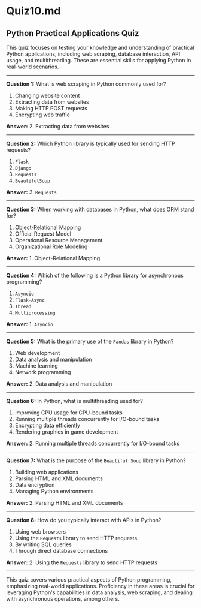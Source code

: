 # Quiz10.md

## Python Practical Applications Quiz

This quiz focuses on testing your knowledge and understanding of practical Python applications, including web scraping, database interaction, API usage, and multithreading. These are essential skills for applying Python in real-world scenarios.

---

**Question 1:** What is web scraping in Python commonly used for?

1. Changing website content
2. Extracting data from websites
3. Making HTTP POST requests
4. Encrypting web traffic

**Answer:** 2. Extracting data from websites

---

**Question 2:** Which Python library is typically used for sending HTTP requests?

1. `Flask`
2. `Django`
3. `Requests`
4. `BeautifulSoup`

**Answer:** 3. `Requests`

---

**Question 3:** When working with databases in Python, what does ORM stand for?

1. Object-Relational Mapping
2. Official Request Model
3. Operational Resource Management
4. Organizational Role Modeling

**Answer:** 1. Object-Relational Mapping

---

**Question 4:** Which of the following is a Python library for asynchronous programming?

1. `Asyncio`
2. `Flask-Async`
3. `Thread`
4. `Multiprocessing`

**Answer:** 1. `Asyncio`

---

**Question 5:** What is the primary use of the `Pandas` library in Python?

1. Web development
2. Data analysis and manipulation
3. Machine learning
4. Network programming

**Answer:** 2. Data analysis and manipulation

---

**Question 6:** In Python, what is multithreading used for?

1. Improving CPU usage for CPU-bound tasks
2. Running multiple threads concurrently for I/O-bound tasks
3. Encrypting data efficiently
4. Rendering graphics in game development

**Answer:** 2. Running multiple threads concurrently for I/O-bound tasks

---

**Question 7:** What is the purpose of the `Beautiful Soup` library in Python?

1. Building web applications
2. Parsing HTML and XML documents
3. Data encryption
4. Managing Python environments

**Answer:** 2. Parsing HTML and XML documents

---

**Question 8:** How do you typically interact with APIs in Python?

1. Using web browsers
2. Using the `Requests` library to send HTTP requests
3. By writing SQL queries
4. Through direct database connections

**Answer:** 2. Using the `Requests` library to send HTTP requests

---

This quiz covers various practical aspects of Python programming, emphasizing real-world applications. Proficiency in these areas is crucial for leveraging Python's capabilities in data analysis, web scraping, and dealing with asynchronous operations, among others.
